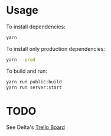 # Usage
To install dependencies:
```bash
yarn
```
To install only production dependencies:
```bash
yarn --prod
```
To build and run:
```bash
yarn run public:build
yarn run server:start
```

# TODO
See Delta's [Trello Board](https://trello.com/b/tKIAj0JR)
